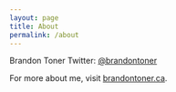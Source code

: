 ```yaml
---
layout: page
title: About
permalink: /about
---
```


Brandon Toner
Twitter: [@brandontoner](https://twitter.com/brandontoner)

For more about me, visit [brandontoner.ca](http://brandontoner.ca/hello.opml).
